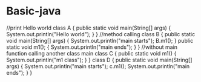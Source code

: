 # Basic-java
//print Hello world 
class A
{
  public static void main(String[] args)
  {
  System.out.println("Hello world");
  }
}
//method calling
class B
{
 public static void main(String[] args)
  {
  System.out.println("main starts");
  B.m1();
  }
 public static void m1();
 {
 System.out.println("main ends");
 }
}
//without main function calling another class main
class C
{
  public static void m1()
  {
  System.out.println("m1 class");
  }
}
class D
{
  public static void main(String[] args)
  {
  System.out.println("main starts");
  c.m1();
  System.out.println("main ends");
  }
}
  


